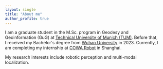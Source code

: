 ```yaml
---
layout: single
title: "About me"
author_profile: true
---
```


<style>
.page__content {
  font-size: 0.8em;
}
.page__content p {
  font-size: 0.8em;
  line-height: 1.5;
}
.page__content h1, .page__content h2, .page__content h3 {
  font-size: 1.1em;
}
</style>

I am a graduate student in the M.Sc. program in Geodesy and Geoinformation (GuG) at [Technical University of Munich (TUM)](https://www.tum.de/en/). Before that, I received my Bachelor's degree from [Wuhan University](https://en.whu.edu.cn/) in 2023. Currently, I am completing my internship at [COWA Robot](https://www.cowarobot.com/) in Shanghai.

My research interests include robotic perception and multi-modal localization.

<!-- {% include_relative _pages/about.md %} -->
